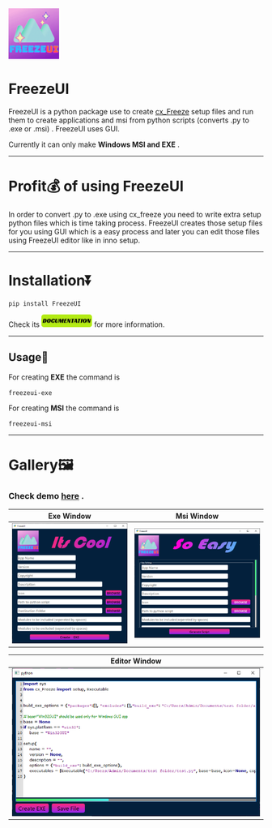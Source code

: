 <img src="https://raw.githubusercontent.com/AkshatChauhan18/FreezeUI/master/readme_assets/icon.png" width="100">

# **FreezeUI**

FreezeUI is a python package use to create [cx_Freeze](https://pypi.org/project/cx-Freeze/) setup files and run them to create applications and msi from python scripts (converts .py to .exe or .msi) . FreezeUI uses GUI.

Currently it can only make **Windows MSI and EXE** .

---

# Profit💰 of using FreezeUI

In order to convert .py to .exe using cx_freeze you need to write extra setup python files which is time taking process. FreezeUI creates those setup files for you using GUI which is a easy process and later you can edit those files using FreezeUI editor like in inno setup.

___

# Installation⏬

```
pip install FreezeUI
```

Check its <a href="https://akshatchauhan18.github.io/FreezeUI" target="_blank"><img src="https://raw.githubusercontent.com/AkshatChauhan18/FreezeUI/master/readme_assets/doc_button.svg" alt="doc" width="100" height="25"></a> for more
information.

___

## Usage🧾

For creating **EXE** the command is

``` 
freezeui-exe
```

For creating **MSI** the command is

```
freezeui-msi
```

___


# Gallery🖼️

### **Check demo [here](https://akshatchauhan18.github.io/FreezeUI/demo.html) .**

|Exe Window |Msi Window | 
| ----------- | ----------- | 
|![exewin](https://raw.githubusercontent.com/AkshatChauhan18/FreezeUI/master/docs/assets/exe_win.png)|![msiwin](https://raw.githubusercontent.com/AkshatChauhan18/FreezeUI/master/docs/assets/msi_win.png)|

|Editor Window|
| ----------- |
|![editorwin](https://raw.githubusercontent.com/AkshatChauhan18/FreezeUI/master/docs/assets/editor_window.png)|
